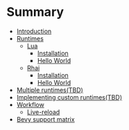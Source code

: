 # Summary

- [Introduction](./introduction.md)
- [Runtimes]()
    - [Lua]()
        - [Installation](./lua/installation.md)
        - [Hello World](./lua/hello_world.md)
    - [Rhai]()
        - [Installation](./rhai/installation.md)
        - [Hello World](./rhai/hello_world.md)
- [Multiple runtimes(TBD)]()
- [Implementing custom runtimes(TBD)]()
- [Workflow]()
    - [Live-reload](./workflow/live_reload.md)
- [Bevy support matrix](./bevy_support_matrix.md)
